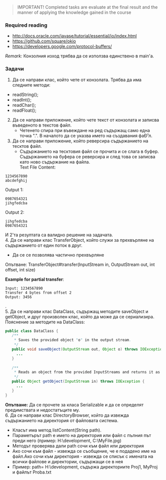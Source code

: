 > IMPORTANT! Completed tasks are evaluate at the final result and the manner of applying the knowledge gained in the  course 

### Required reading  
* http://docs.oracle.com/javase/tutorial/essential/io/index.html
* https://github.com/square/okio
* https://developers.google.com/protocol-buffers/  

*Remark:* Конзолния изход трябва да се използва единствено в main'а.  

### Задачи  
1. Да се направи клас, който чете от конзолата. Трябва да има следните методи:  
 * readString();
 * readInt();
 * readChar();
 * readFloat();  
2. Да се направи приложение, който чете текст от конзолата и записва въведеното в текстов файл.  
   * Четенето спира при въвеждане на ред съдържащ само една точка ".". В началото да се указва името на създавания фаÐ¹л.
3. Да се направи приложение, който реверсира съдържанието на тесктов файл.  
   * Съдържанието на тесктовия файл се прочита и се слага в буфер. Съдържанието на буфера се реверсира и след това се записва като ново съдържание на файла.  
Text File Content: 
```
1234567890
abcdefghij
```
Output 1:
```
0987654321
jihgfedcba
```
Output 2:
```
jihgfedcba
0987654321
```
И 2'та резултата са валидно решение на задачата.  
4. Да се направи клас TransferObject, който служи за прехвърляне на съдържанието от един поток в друг.
 * Да се се позволява частично прехвърляне  

Опътване: TransferObject#transfer(InputStream in, OutputStream out, int offset, int size)  

**Example for partial transfer**:  
```
Input: 1234567890  
Transfer 4 bytes from offset 2  
Output: 3456  
```  
.  
5. Да се направи клас DataClass, съдържащ методите saveObject и getObject, и друг произволен клас, който да може да се сериализира.
Пояснение за методите на DataClass:  
```java
public class DataClass {
   /**
    * Saves the provided object "o" in the output stream. 
    */
   public void saveObject(OutputStream out, Object o) throws IOException {
     ...
   }
 
   /**
    * Reads an object from the provided InputStreams and returns it as result. 
    */
   public Object getObject(InputStream in) throws IOException {
     ...
   }
}
```

**Опътване:** Да се прочете за класа Serializable и да се определят предимствата и недостатъците му.  
6. Да се направи клас DirectoryBrowser, който да извежда съдържанието на директория от файловата система.
 * Класът има метод listContent(String path).
 * Параметърът path е името на директория или файл с пълния път преди него (пример: H:\development\, C:\MyFile.jpg)
 * Методът проверява дали path сочи към файл или директория  
 * Ако сочи към файл - извежда се съобщение, че е подадено име на файл.Ако сочи към директория - извежда се списък с имената на всички файлове и директории, съдържащи се в нея
 * Пример: path= H:\development\, съдържа директориите Proj1, MyProj и файлът Proba.txt  
